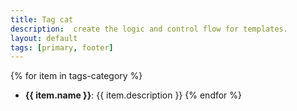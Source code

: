 ```yaml
---
title: Tag cat
description:  create the logic and control flow for templates.
layout: default
tags: [primary, footer]
---
```

{% for item in tags-category %}
- **{{ item.name }}**: {{ item.description }}
{% endfor %}